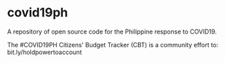 # covid19ph
A repository of open source code for the Philippine response to COVID19.

The #COVID19PH Citizens' Budget Tracker (CBT) is a community effort to:
bit.ly/holdpowertoaccount
